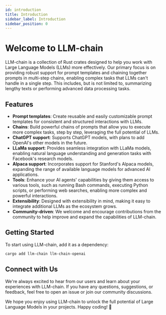 ```yaml
---
id: introduction
title: Introduction
sidebar_label: Introduction
sidebar_position: 0
---
```


# Welcome to LLM-chain

LLM-chain is a collection of Rust crates designed to help you work with Large Language Models (LLMs) more effectively. Our primary focus is on providing robust support for prompt templates and chaining together prompts in multi-step chains, enabling complex tasks that LLMs can't handle in a single step. This includes, but is not limited to, summarizing lengthy texts or performing advanced data processing tasks.

## Features

- **Prompt templates**: Create reusable and easily customizable prompt templates for consistent and structured interactions with LLMs.
- **Chains**: Build powerful chains of prompts that allow you to execute more complex tasks, step by step, leveraging the full potential of LLMs.
- **ChatGPT support**: Supports ChatGPT models, with plans to add OpenAI's other models in the future.
- **LLaMa support**: Provides seamless integration with LLaMa models, enabling natural language understanding and generation tasks with Facebook's research models.
- **Alpaca support**: Incorporates support for Stanford's Alpaca models, expanding the range of available language models for advanced AI applications.
- **Tools**: Enhance your AI agents' capabilities by giving them access to various tools, such as running Bash commands, executing Python scripts, or performing web searches, enabling more complex and powerful interactions.
- **Extensibility**: Designed with extensibility in mind, making it easy to integrate additional LLMs as the ecosystem grows.
- **Community-driven**: We welcome and encourage contributions from the community to help improve and expand the capabilities of LLM-chain.

## Getting Started

To start using LLM-chain, add it as a dependency:

```bash
cargo add llm-chain llm-chain-openai
```


## Connect with Us

We're always excited to hear from our users and learn about your experiences with LLM-chain. If you have any questions, suggestions, or feedback, feel free to open an issue or join our community discussions.

We hope you enjoy using LLM-chain to unlock the full potential of Large Language Models in your projects. Happy coding! 🎉
